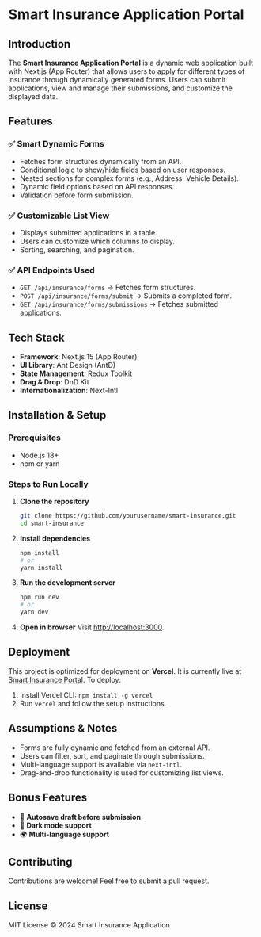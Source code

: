 # Smart Insurance Application Portal

## Introduction
The **Smart Insurance Application Portal** is a dynamic web application built with Next.js (App Router) that allows users to apply for different types of insurance through dynamically generated forms. Users can submit applications, view and manage their submissions, and customize the displayed data.

## Features
### ✅ Smart Dynamic Forms
- Fetches form structures dynamically from an API.
- Conditional logic to show/hide fields based on user responses.
- Nested sections for complex forms (e.g., Address, Vehicle Details).
- Dynamic field options based on API responses.
- Validation before form submission.

### ✅ Customizable List View
- Displays submitted applications in a table.
- Users can customize which columns to display.
- Sorting, searching, and pagination.

### ✅ API Endpoints Used
- `GET /api/insurance/forms` → Fetches form structures.
- `POST /api/insurance/forms/submit` → Submits a completed form.
- `GET /api/insurance/forms/submissions` → Fetches submitted applications.

## Tech Stack
- **Framework**: Next.js 15 (App Router)
- **UI Library**: Ant Design (AntD)
- **State Management**: Redux Toolkit
- **Drag & Drop**: DnD Kit
- **Internationalization**: Next-Intl

## Installation & Setup
### Prerequisites
- Node.js 18+
- npm or yarn

### Steps to Run Locally
1. **Clone the repository**
   ```sh
   git clone https://github.com/yourusername/smart-insurance.git
   cd smart-insurance
   ```

2. **Install dependencies**
   ```sh
   npm install
   # or
   yarn install
   ```

3. **Run the development server**
   ```sh
   npm run dev
   # or
   yarn dev
   ```

4. **Open in browser**
   Visit [http://localhost:3000](http://localhost:3000).

## Deployment
This project is optimized for deployment on **Vercel**. It is currently live at [Smart Insurance Portal](https://devotel-three.vercel.app). To deploy:
1. Install Vercel CLI: `npm install -g vercel`
2. Run `vercel` and follow the setup instructions.

## Assumptions & Notes
- Forms are fully dynamic and fetched from an external API.
- Users can filter, sort, and paginate through submissions.
- Multi-language support is available via `next-intl`.
- Drag-and-drop functionality is used for customizing list views.

## Bonus Features
- 📝 **Autosave draft before submission**
- 🌙 **Dark mode support**
- 🌍 **Multi-language support**

## Contributing
Contributions are welcome! Feel free to submit a pull request.

## License
MIT License © 2024 Smart Insurance Application

